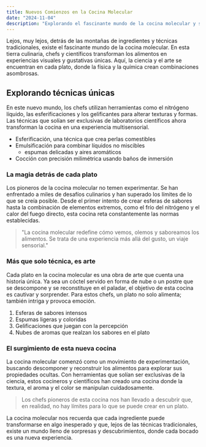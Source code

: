 ```yaml
---
title: Nuevos Comienzos en la Cocina Molecular
date: "2024-11-04"
description: "Explorando el fascinante mundo de la cocina molecular y sus técnicas innovadoras."
---
```


Lejos, muy lejos, detrás de las montañas de ingredientes y técnicas tradicionales, existe el fascinante mundo de la cocina molecular. En esta tierra culinaria, chefs y científicos transforman los alimentos en experiencias visuales y gustativas únicas. Aquí, la ciencia y el arte se encuentran en cada plato, donde la física y la química crean combinaciones asombrosas.

## Explorando técnicas únicas

En este nuevo mundo, los chefs utilizan herramientas como el nitrógeno líquido, las esferificaciones y los gelificantes para alterar texturas y formas. Las técnicas que solían ser exclusivas de laboratorios científicos ahora transforman la cocina en una experiencia multisensorial.

- Esferificación, una técnica que crea perlas comestibles
- Emulsificación para combinar líquidos no miscibles
  - espumas delicadas y aires aromáticos
- Cocción con precisión milimétrica usando baños de inmersión

### La magia detrás de cada plato

Los pioneros de la cocina molecular no temen experimentar. Se han enfrentado a miles de desafíos culinarios y han superado los límites de lo que se creía posible. Desde el primer intento de crear esferas de sabores hasta la combinación de elementos extremos, como el frío del nitrógeno y el calor del fuego directo, esta cocina reta constantemente las normas establecidas.

> "La cocina molecular redefine cómo vemos, olemos y saboreamos los alimentos. Se trata de una experiencia más allá del gusto, un viaje sensorial."

### Más que solo técnica, es arte

Cada plato en la cocina molecular es una obra de arte que cuenta una historia única. Ya sea un cóctel servido en forma de nube o un postre que se descompone y se reconstituye en el paladar, el objetivo de esta cocina es cautivar y sorprender. Para estos chefs, un plato no solo alimenta; también intriga y provoca emoción.

1. Esferas de sabores intensos
2. Espumas ligeras y coloridas
3. Gelificaciones que juegan con la percepción
4. Nubes de aromas que realzan los sabores en el plato

### El surgimiento de esta nueva cocina

La cocina molecular comenzó como un movimiento de experimentación, buscando descomponer y reconstruir los alimentos para explorar sus propiedades ocultas. Con herramientas que solían ser exclusivas de la ciencia, estos cocineros y científicos han creado una cocina donde la textura, el aroma y el color se manipulan cuidadosamente.

> Los chefs pioneros de esta cocina nos han llevado a descubrir que, en realidad, no hay límites para lo que se puede crear en un plato.

La cocina molecular nos recuerda que cada ingrediente puede transformarse en algo inesperado y que, lejos de las técnicas tradicionales, existe un mundo lleno de sorpresas y descubrimientos, donde cada bocado es una nueva experiencia.
